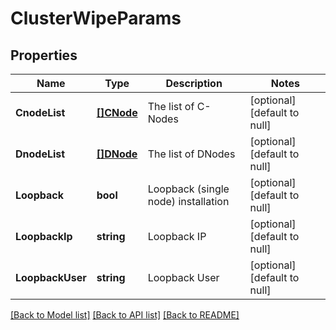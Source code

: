 # ClusterWipeParams

## Properties
Name | Type | Description | Notes
------------ | ------------- | ------------- | -------------
**CnodeList** | [**[]CNode**](CNode.md) | The list of C-Nodes | [optional] [default to null]
**DnodeList** | [**[]DNode**](DNode.md) | The list of DNodes | [optional] [default to null]
**Loopback** | **bool** | Loopback (single node) installation | [optional] [default to null]
**LoopbackIp** | **string** | Loopback IP | [optional] [default to null]
**LoopbackUser** | **string** | Loopback User | [optional] [default to null]

[[Back to Model list]](../README.md#documentation-for-models) [[Back to API list]](../README.md#documentation-for-api-endpoints) [[Back to README]](../README.md)


